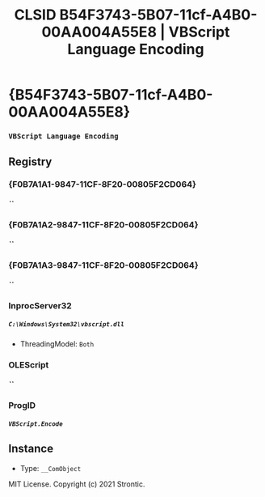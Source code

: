 ﻿---
title: "CLSID B54F3743-5B07-11cf-A4B0-00AA004A55E8 | VBScript Language Encoding"
excerpt: What is COM-Object CLSID B54F3743-5B07-11cf-A4B0-00AA004A55E8?
---

# {B54F3743-5B07-11cf-A4B0-00AA004A55E8}

### `VBScript Language Encoding`

## Registry


### {F0B7A1A1-9847-11CF-8F20-00805F2CD064}

##### ``

### {F0B7A1A2-9847-11CF-8F20-00805F2CD064}

##### ``

### {F0B7A1A3-9847-11CF-8F20-00805F2CD064}

##### ``

### InprocServer32

##### `C:\Windows\System32\vbscript.dll`
* ThreadingModel: `Both`

### OLEScript

##### ``

### ProgID

##### `VBScript.Encode`

## Instance

* Type: `__ComObject`

MIT License. Copyright (c) 2021 Strontic.


